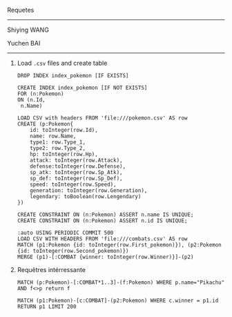 Requetes

-----------

Shiying WANG

Yuchen BAI



-------------


1. Load ```.csv``` files and create table

   ```cypher
   DROP INDEX index_pokemon [IF EXISTS]
   ```

   ```cypher
   CREATE INDEX index_pokemon [IF NOT EXISTS]
   FOR (n:Pokemon)
   ON (n.Id,
   	n.Name)
   ```

   ```cypher
   LOAD CSV with headers FROM 'file:///pokemon.csv' AS row
   CREATE (p:Pokemon{
       id: toInteger(row.Id),
       name: row.Name,
       type1: row.Type_1,
       type2: row.Type_2,
       hp: toInteger(row.Hp),
       attack: toInteger(row.Attack),
       defense:toInteger(row.Defense),
       sp_atk: toInteger(row.Sp_Atk),
       sp_def: toInteger(row.Sp_Def),
       speed: toInteger(row.Speed),
       generation: toInteger(row.Generation),
       legendary: toBoolean(row.Lengendary)
   })
   
   CREATE CONSTRAINT ON (n:Pokemon) ASSERT n.name IS UNIQUE;
   CREATE CONSTRAINT ON (n:Pokemon) ASSERT n.id IS UNIQUE;
   
   :auto USING PERIODIC COMMIT 500
   LOAD CSV WITH HEADERS FROM 'file:///combats.csv' AS row
   MATCH (p1:Pokemon {id: toInteger(row.First_pokemon)}), (p2:Pokemon {id: toInteger(row.Second_pokemon)})
   MERGE (p1)-[:COMBAT {winner: toInteger(row.Winner)}]-(p2)
   ```

   

2. Requêtres intérressante

   ```cypher
   MATCH (p:Pokemon)-[:COMBAT*1..3]-(f:Pokemon) WHERE p.name="Pikachu" AND f<>p return f 
   ```

   ```cypher
   MATCH (p1:Pokemon)-[c:COMBAT]-(p2:Pokemon) WHERE c.winner = p1.id RETURN p1 LIMIT 200
   ```

   

